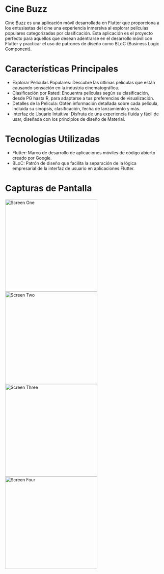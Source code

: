 # Cine Buzz
Cine Buzz es una aplicación móvil desarrollada en Flutter que proporciona a los entusiastas del cine una experiencia inmersiva al explorar películas populares categorizadas por clasificación. Esta aplicación es el proyecto perfecto para aquellos que desean adentrarse en el desarrollo móvil con Flutter y practicar el uso de patrones de diseño como BLoC (Business Logic Component).

# Características Principales

- Explorar Películas Populares: Descubre las últimas películas que están causando sensación en la industria cinematográfica.
- Clasificación por Rated: Encuentra películas según su clasificación, desde PG hasta R, para adaptarse a tus preferencias de visualización.
- Detalles de la Película: Obtén información detallada sobre cada película, incluida su sinopsis, clasificación, fecha de lanzamiento y más.
- Interfaz de Usuario Intuitiva: Disfruta de una experiencia fluida y fácil de usar, diseñada con los principios de diseño de Material.

# Tecnologías Utilizadas

- Flutter: Marco de desarrollo de aplicaciones móviles de código abierto creado por Google.
- BLoC: Patrón de diseño que facilita la separación de la lógica empresarial de la interfaz de usuario en aplicaciones Flutter.

# Capturas de Pantalla

<img src="https://https://github.com/ayoub3001/Cine-Buzz/blob/main/assets/images/screen_1.png" alt="Screen One" width="300"> <img src="https://https://github.com/ayoub3001/Cine-Buzz/blob/main/assets/images/screen_2.png" alt="Screen Two" width="300"> 
<img src="https://https://github.com/ayoub3001/Cine-Buzz/blob/main/assets/images/screen_3.png" alt="Screen Three" width="300"> <img src="https://https://github.com/ayoub3001/Cine-Buzz/blob/main/assets/images/screen_4.png" alt="Screen Four" width="300">